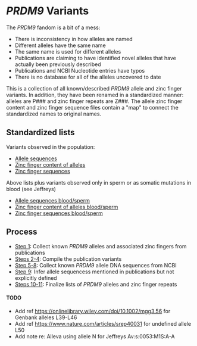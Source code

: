 # *PRDM9* Variants
The *PRDM9* fandom is a bit of a mess:
- There is inconsistency in how alleles are named
- Different alleles have the same name
- The same name is used for different alleles
- Publications are claiming to have identified novel alleles that have actually been previously described
- Publications and NCBI Nucleotide entries have typos
- There is no database for all of the alleles uncovered to date

This is a collection of all known/described *PRDM9* allele and zinc finger variants. In addition, they have been renamed in a standardized manner: alleles are P### and zinc finger repeats are Z###. The allele zinc finger content and zinc finger sequence files contain a "map" to connect the standardized names to original names.

## Standardized lists
Variants observed in the population:
- [Allele sequences](standardized-lists/PRDM9-standardized-allele-sequences.tsv)
- [Zinc finger content of alleles](standardized-lists/PRDM9-standardized-allele-znf-content-map.tsv)
- [Zinc finger sequences](standardized-lists/PRDM9-standardized-znf-sequences-map.tsv)

Above lists plus variants observed only in sperm or as somatic mutations in blood (see Jeffreys)
- [Allele sequences blood/sperm](standardized-lists/population-and-sperm-somatic-PRDM9-standardized-allele-sequences.tsv)
- [Zinc finger content of alleles blood/sperm](standardized-lists/population-and-sperm-somatic-PRDM9-standardized-allele-znf-content-map.tsv)
- [Zinc finger sequences blood/sperm](standardized-lists/population-and-sperm-somatic-PRDM9-standardized-znf-sequences-map.tsv)


## Process
- [Step 1](collect-known-alleles-publications.md): Collect known *PRDM9* alleles and associated zinc fingers from publications
- [Steps 2-4](compile-publication-variants.md): Compile the publication variants
- [Step 5-8](collect-known-alleles-genbank.md): Collect known *PRDM9* allele DNA sequences from NCBI
- [Step 9](infer-ambiguous-alleles-publications.md): Infer allele sequencess mentioned in publications but not explicitly defined
- [Steps 10-11](finalize-allele-and-znf-lists.md): Finalize lists of *PRDM9* alleles and zinc finger repeats

#### TODO
- Add ref https://onlinelibrary.wiley.com/doi/10.1002/mgg3.56 for Genbank alleles L39-L46
- Add ref https://www.nature.com/articles/srep40031 for undefined allele L50
- Add note re: Alleva using allele N for Jeffreys Av:s:0053:M1S:A-A
